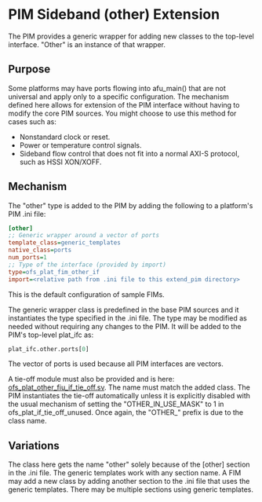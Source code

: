 # PIM Sideband (other) Extension

The PIM provides a generic wrapper for adding new classes to the top-level interface. "Other" is an instance of that wrapper. 

## Purpose

Some platforms may have ports flowing into afu\_main\(\) that are not universal and apply only to a specific configuration. The mechanism defined here allows for extension of the PIM interface without having to modify the core PIM sources. You might choose to use this method for cases such as:

- Nonstandard clock or reset.
- Power or temperature control signals.
- Sideband flow control that does not fit into a normal AXI-S protocol, such as HSSI XON/XOFF.

## Mechanism

The "other" type is added to the PIM by adding the following to a platform's PIM .ini file:

```ini
[other]
;; Generic wrapper around a vector of ports
template_class=generic_templates
native_class=ports
num_ports=1
;; Type of the interface (provided by import)
type=ofs_plat_fim_other_if
import=<relative path from .ini file to this extend_pim directory>
```

This is the default configuration of sample FIMs.

The generic wrapper class is predefined in the base PIM sources and it instantiates the type specified in the .ini file. The type may be modified as needed without requiring any changes to the PIM. It will be added to the PIM's top-level plat_ifc as:

```SystemVerilog
plat_ifc.other.ports[0]
```

The vector of ports is used because all PIM interfaces are vectors.

A tie-off module must also be provided and is here: [ofs\_plat\_other\_fiu\_if\_tie\_off.sv](ofs_plat_other_fiu_if_tie_off.sv). The name must match the added class. The PIM instantiates the tie-off automatically unless it is explicitly disabled with the usual mechanism of setting the "OTHER\_IN\_USE\_MASK" to 1 in ofs\_plat\_if\_tie\_off\_unused. Once again, the "OTHER\_" prefix is due to the class name.

## Variations

The class here gets the name "other" solely because of the \[other\] section in the .ini file. The generic templates work with any section name. A FIM may add a new class by adding another section to the .ini file that uses the generic templates. There may be multiple sections using generic templates.

